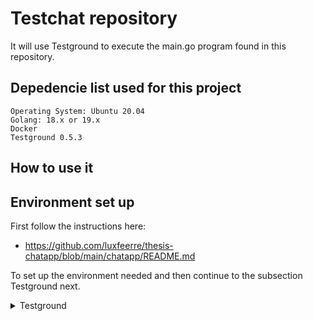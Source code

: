 # Testchat repository

It will use Testground to execute the main.go program found in this repository.


## **Depedencie list used for this project**

```
Operating System: Ubuntu 20.04
Golang: 18.x or 19.x
Docker
Testground 0.5.3
```

## **How to use it**

## **Environment set up**
First follow the instructions here: 

* https://github.com/luxfeerre/thesis-chatapp/blob/main/chatapp/README.md

To set up the environment needed and then continue to the subsection Testground next.

<details><summary>Testground</summary>
<p>

### Testground installation and set up instructions


</p>
</details>
